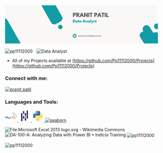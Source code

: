 ![logo](https://github.com/Pp11112000/Pp11112000/blob/main/Banner.png)


<img align="right" alt="Data Analyst" width="400" src="https://soyhorizonte.com/wp-content/uploads/2020/01/analitycs_giphy.gif">

<p align="left"> <img src="https://komarev.com/ghpvc/?username=pp11112000&label=Profile%20views&color=0e75b6&style=flat" alt="pp11112000" /> </p>

- All of my Projects available at [https://github.com/Pp11112000/Projects](https://github.com/Pp11112000/Projects)

<h3 align="left">Connect with me:</h3>
<p align="left">
<a href="https://linkedin.com/in/pranit patil" target="blank"><img align="center" src="https://raw.githubusercontent.com/rahuldkjain/github-profile-readme-generator/master/src/images/icons/Social/linked-in-alt.svg" alt="pranit patil" height="30" width="40" /></a>
</p>

<h3 align="left">Languages and Tools:</h3>
<p align="left"> <a href="https://www.mysql.com/" target="_blank" rel="noreferrer"> <img src="https://raw.githubusercontent.com/devicons/devicon/master/icons/mysql/mysql-original-wordmark.svg" alt="mysql" width="40" height="40"/> </a> <a href="https://pandas.pydata.org/" target="_blank" rel="noreferrer"> <img src="https://raw.githubusercontent.com/devicons/devicon/2ae2a900d2f041da66e950e4d48052658d850630/icons/pandas/pandas-original.svg" alt="pandas" width="40" height="40"/> </a> <a href="https://www.python.org" target="_blank" rel="noreferrer"> <img src="https://raw.githubusercontent.com/devicons/devicon/master/icons/python/python-original.svg" alt="python" width="40" height="40"/> </a> <a href="https://seaborn.pydata.org/" target="_blank" rel="noreferrer"> <img src="https://seaborn.pydata.org/_images/logo-mark-lightbg.svg" alt="seaborn" width="40" height="40"/> </a> </p>
<img src="https://th.bing.com/th/id/OIP.0mabFE_RQxke-kS9fOZ3DAHaHR?pid=ImgDet&amp;rs=1" alt="File:Microsoft Excel 2013 logo.svg - Wikimedia Commons" class=" nofocus" tabindex="0" aria-label="File:Microsoft Excel 2013 logo.svg - Wikimedia Commons" data-bm="11" width="40" height="40">
<img src="https://i0.wp.com/indiciatraining.com/wp-content/uploads/2019/10/power-bi_logo_transparent.png?fit=1300%2C1356&amp;ssl=1" alt="DA-100-A: Analyzing Data with Power BI • Indicia Training" class=" nofocus" tabindex="0" aria-label="DA-100-A: Analyzing Data with Power BI • Indicia Training" data-bm="9" width="40" height="40" target="_blank" rel="noreferrer" alt="power bi">  </a> <a 

<p><img align="center" src="https://github-readme-stats.vercel.app/api/top-langs?username=pp11112000&show_icons=true&locale=en&layout=compact" alt="pp11112000" /></p>

<p><img align="center" src="https://github-readme-streak-stats.herokuapp.com/?user=pp11112000&" alt="pp11112000" /></p>
